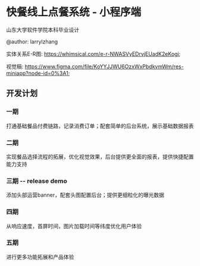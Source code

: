 # 快餐线上点餐系统 - 小程序端

山东大学软件学院本科毕业设计

@author: larrylzhang

实体关系E-R图: https://whimsical.com/e-r-NWASVyEDrvjEUadK2eKogj;

视觉稿: https://www.figma.com/file/KoYYJJWU6OzxWxPbdkvmWm/res-miniapp?node-id=0%3A1;

## 开发计划

### 一期

打通基础餐品付费链路，记录消费订单；配套简单的后台系统，展示基础数据报表

### 二期

实现餐品选择流程的拓展，优化视觉效果，后台提供更全面的报表，提供快捷配置能力支持

### 三期 -- release demo

添加头部运营banner，配套头图配置后台；提供更细粒化的曝光数据

### 四期

从响应速度，首屏时间，图片加载时间等纬度优化用户体验

### 五期

进行更多功能拓展和产品体验

